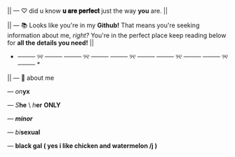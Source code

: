  || — ♡ did u know **𝐮 𝐚𝐫𝐞 𝐩𝐞𝐫𝐟𝐞𝐜𝐭** just the way **you** are. ||


 || —  📚 Looks like you're in my **Github!** That means you're seeking information about me, *right?* You're in the perfect place keep reading below for **all the details you need!**  ||


* ──── ୨୧ ──── ──── ୨୧ ──── ──── ୨୧ ──── ──── ୨୧ ──── ──── ୨୧ ──── *

|| —  📖 about me


 
 —  *on***yx**
   
—  *S***he** \ *h***er** **ONLY**

—  ***minor***

—   *bi***sexual** 

—  **black gal ( yes i like chicken and watermelon /j )**
 
